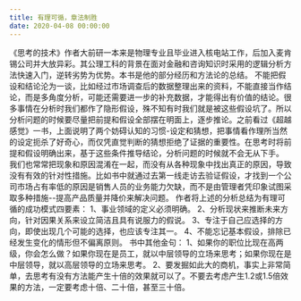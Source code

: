 ```yaml
---
title: 有理可循，章法制胜
date: 2020-04-08 00:00:00
---
```

《思考的技术》作者大前研一本来是物理专业且毕业进入核电站工作，后加入麦肯锡公司并大放异彩。其公理工科的背景在面对金融和咨询知识时采用的逻辑分析方法快速入门，逆转劣势为优势。本书是他的部分经历和方法论的总结。
不能把假设和结论沦为一谈，比如经过市场调查后的数据整理出来的资料，不能直接当作结论，而是多角度分析，可能还需要进一步的补充数据，才能得出有价值的结论。很多事情在分析时我们都作了隐形假设，殊不知有时我们就是被这些假设坑了。所以分析问题的时候要尽量把前提和假设全部摆在明面上，逐步推论。之前看过《超越感觉》一书，上面说明了两个妨碍认知的习惯-设定和猜想，把事情看作理所当然的设定扼杀了好奇心，而仅凭直觉判断的猜想拒绝了证据的重要性。在思考时将前提和假设明确出来，基于这些条件推导结论，分析问题的时候就不会无从下手。
我们也常常把现象和原因混淆在一起，而没有从各种现象中找出真正的原因，导致没有有效的针对性措施。比如书中就通过去第一线走访去验证假设，才找到一个公司市场占有率低的原因是销售人员的业务能力欠缺，而不是由管理者凭印象试图采取多种措施--提高产品质量并降价来解决问题。
作者将上述的分析总结为有理可循的成功模式四要素：
1、事业领域的定义必须明确。
2、分析现状来推断未来方向，针对因果关系来设立简洁且具有说服力的假说。
3、专注于自己应选择的方向，即使出现几个可能的选择，也应该专注其一。
4、不能忘记基本假设，排除已经发生变化的情形但不偏离原则。
书中其他金句：
1、如果你的职位比现在高两级，你会怎么做？如果你现在是员工，就以中层领导的立场来思考；如果你现在是中层领导，就以高层领导的立场来思考。
2、要发掘如此大的商机，事实上非常简单，去思考有没有方法能产生十倍的效果就可以了。不要去考虑产生1.2或1.5倍效果的方法，一定要考虑十倍、二十倍，甚至三十倍。
